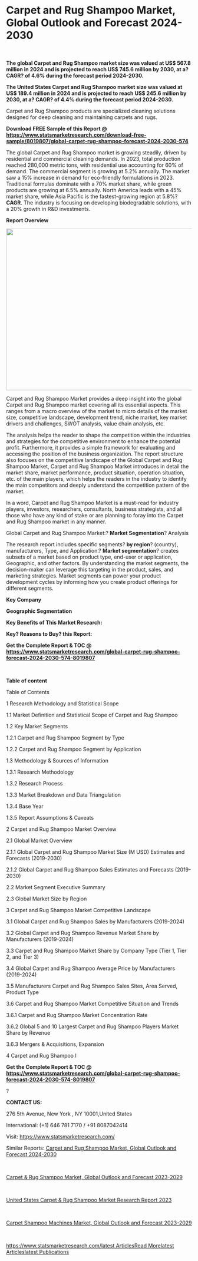 <h1>Carpet and Rug Shampoo Market, Global Outlook and Forecast 2024-2030</h1><br/><p><strong>The global Carpet and Rug Shampoo market size was valued at US$ 567.8 million in 2024 and is projected to reach US$ 745.6 million by 2030, at a? <strong>CAGR</strong>? of 4.6% during the forecast period 2024-2030.</strong></p>
 
 
 
 <p><strong>The United States Carpet and Rug Shampoo market size was valued at US$ 189.4 million in 2024 and is projected to reach US$ 245.6 million by 2030, at a? <strong>CAGR</strong>? of 4.4% during the forecast period 2024-2030.</strong></p>
 
 
 
 <p>Carpet and Rug Shampoo products are specialized cleaning solutions designed for deep cleaning and maintaining carpets and rugs.</p>
 
 
 
 <p><strong>Download FREE Sample of this Report @ <a href="https://www.statsmarketresearch.com/download-free-sample/8019807/global-carpet-rug-shampoo-forecast-2024-2030-574">https://www.statsmarketresearch.com/download-free-sample/8019807/global-carpet-rug-shampoo-forecast-2024-2030-574</a></strong></p>
 
 
 
 <p>The global Carpet and Rug Shampoo market is growing steadily, driven by residential and commercial cleaning demands. In 2023, total production reached 280,000 metric tons, with residential use accounting for 60% of demand. The commercial segment is growing at 5.2% annually. The market saw a 15% increase in demand for eco-friendly formulations in 2023. Traditional formulas dominate with a 70% market share, while green products are growing at 6.5% annually. North America leads with a 45% market share, while Asia Pacific is the fastest-growing region at 5.8%? <strong>CAGR</strong>. The industry is focusing on developing biodegradable solutions, with a 20% growth in R&D investments.</p>
 
 
 
 <p><strong>Report Overview</strong></p>
 
 
 
 <p><strong><img alt="" src="https://www.grandresearchstore.com/assets/report-images/CarpetandRugShampoo.png" style="width: 731px; height: 439px;" /></strong></p>
 
 
 
 <p>Carpet and Rug Shampoo Market provides a deep insight into the global Carpet and Rug Shampoo market covering all its essential aspects. This ranges from a macro overview of the market to micro details of the market size, competitive landscape, development trend, niche market, key market drivers and challenges, SWOT analysis, value chain analysis, etc.</p>
 
 
 
 <p>The analysis helps the reader to shape the competition within the industries and strategies for the competitive environment to enhance the potential profit. Furthermore, it provides a simple framework for evaluating and accessing the position of the business organization. The report structure also focuses on the competitive landscape of the Global Carpet and Rug Shampoo Market, Carpet and Rug Shampoo Market introduces in detail the market share, market performance, product situation, operation situation, etc. of the main players, which helps the readers in the industry to identify the main competitors and deeply understand the competition pattern of the market.</p>
 
 
 
 <p>In a word, Carpet and Rug Shampoo Market is a must-read for industry players, investors, researchers, consultants, business strategists, and all those who have any kind of stake or are planning to foray into the Carpet and Rug Shampoo market in any manner.</p>
 
 
 
 <p>Global Carpet and Rug Shampoo Market:? <strong>Market Segmentation</strong>? Analysis</p>
 
 
 
 <p>The research report includes specific segments? <strong>by region</strong>? (country), manufacturers, Type, and Application.? <strong>Market segmentation</strong>? creates subsets of a market based on product type, end-user or application, Geographic, and other factors. By understanding the market segments, the decision-maker can leverage this targeting in the product, sales, and marketing strategies. Market segments can power your product development cycles by informing how you create product offerings for different segments.</p>
 
 
 
 <p><strong>Key Company</strong></p>
 
 
 
 <p><strong>Geographic Segmentation</strong></p>
 
 
 
 <p><strong>Key Benefits of This Market Research:</strong></p>
 
 
 
 <p><strong>Key? <strong>Reasons to Buy</strong>? this Report:</strong></p>
 
 
 
 <div><b>Get the Complete Report & TOC @ <a href="https://www.statsmarketresearch.com/global-carpet-rug-shampoo-forecast-2024-2030-574-8019807">https://www.statsmarketresearch.com/global-carpet-rug-shampoo-forecast-2024-2030-574-8019807</a></b></div>
 
 
 
 <p><br />
 
 <b>Table of content</b></p>
 
 
 
 <p>Table of Contents<br />
 
 1 Research Methodology and Statistical Scope<br />
 
 1.1 Market Definition and Statistical Scope of Carpet and Rug Shampoo<br />
 
 1.2 Key Market Segments<br />
 
 1.2.1 Carpet and Rug Shampoo Segment by Type<br />
 
 1.2.2 Carpet and Rug Shampoo Segment by Application<br />
 
 1.3 Methodology & Sources of Information<br />
 
 1.3.1 Research Methodology<br />
 
 1.3.2 Research Process<br />
 
 1.3.3 Market Breakdown and Data Triangulation<br />
 
 1.3.4 Base Year<br />
 
 1.3.5 Report Assumptions & Caveats<br />
 
 2 Carpet and Rug Shampoo Market Overview<br />
 
 2.1 Global Market Overview<br />
 
 2.1.1 Global Carpet and Rug Shampoo Market Size (M USD) Estimates and Forecasts (2019-2030)<br />
 
 2.1.2 Global Carpet and Rug Shampoo Sales Estimates and Forecasts (2019-2030)<br />
 
 2.2 Market Segment Executive Summary<br />
 
 2.3 Global Market Size by Region<br />
 
 3 Carpet and Rug Shampoo Market Competitive Landscape<br />
 
 3.1 Global Carpet and Rug Shampoo Sales by Manufacturers (2019-2024)<br />
 
 3.2 Global Carpet and Rug Shampoo Revenue Market Share by Manufacturers (2019-2024)<br />
 
 3.3 Carpet and Rug Shampoo Market Share by Company Type (Tier 1, Tier 2, and Tier 3)<br />
 
 3.4 Global Carpet and Rug Shampoo Average Price by Manufacturers (2019-2024)<br />
 
 3.5 Manufacturers Carpet and Rug Shampoo Sales Sites, Area Served, Product Type<br />
 
 3.6 Carpet and Rug Shampoo Market Competitive Situation and Trends<br />
 
 3.6.1 Carpet and Rug Shampoo Market Concentration Rate<br />
 
 3.6.2 Global 5 and 10 Largest Carpet and Rug Shampoo Players Market Share by Revenue<br />
 
 3.6.3 Mergers & Acquisitions, Expansion<br />
 
 4 Carpet and Rug Shampoo I</p>
 
 
 
 <div><b>Get the Complete Report & TOC @ <a href="https://www.statsmarketresearch.com/global-carpet-rug-shampoo-forecast-2024-2030-574-8019807">https://www.statsmarketresearch.com/global-carpet-rug-shampoo-forecast-2024-2030-574-8019807</a></b></div>
 
 
 
 <p>? </p>
 
 
 
 <p><b>CONTACT US:</b><br />
 
 276 5th Avenue, New York , NY 10001,United States<br />
 
 International: (+1) 646 781 7170 / +91 8087042414<br />
 
 Visit: <a href="https://www.statsmarketresearch.com/">https://www.statsmarketresearch.com/</a><br />
 
 Similar Reports: <a href="https://www.statsmarketresearch.com/global-carpet-rug-shampoo-forecast-2024-2030-574-8019807">Carpet and Rug Shampoo Market, Global Outlook and Forecast 2024-2030</a><br />
 
 <br />
 
 <a href="https://www.statsmarketresearch.com/global-carpet-rug-shampoo-forecast-2024-2030-574-8019807">Carpet & Rug Shampoo Market, Global Outlook and Forecast 2023-2029</a><br />
 
 <br />
 
 <a href="https://www.statsmarketresearch.com/global-carpet-rug-shampoo-forecast-2024-2030-574-8019807">United States Carpet & Rug Shampoo Market Research Report 2023</a><br />
 
 <br />
 
 <a href="https://www.statsmarketresearch.com/global-carpet-rug-shampoo-forecast-2024-2030-574-8019807">Carpet Shampoo Machines Market, Global Outlook and Forecast 2023-2029</a><br />
 
 <br />
 
 <a href="https://gyeongbokgung.com">https://www.statsmarketresearch.com/</a><a href="https://hallyeomaritime.com">latest Articles</a><a href="https://jingwansa.com">Read More</a><a href="https://nguoiviet.jp/">latest Articles</a><a href="https://www.intelmarketresearch.com/">latest Publications</a></p>